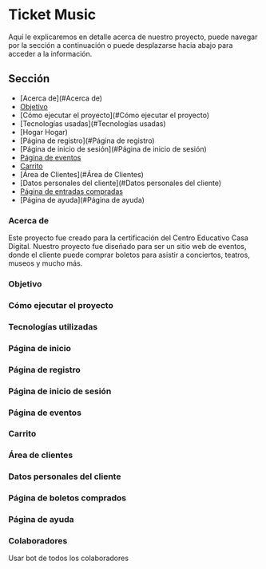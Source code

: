 # Ticket Music
Aquí le explicaremos en detalle acerca de nuestro proyecto, puede navegar por la sección a continuación o puede desplazarse hacia abajo para acceder a la información.

## Sección
* [Acerca de](#Acerca de)
* [Objetivo](#Objetivo)
* [Cómo ejecutar el proyecto](#Cómo ejecutar el proyecto)
* [Tecnologías usadas](#Tecnologías usadas)
* [Hogar Hogar)
* [Página de registro](#Página de registro)
* [Página de inicio de sesión](#Página de inicio de sesión)
* [Página de eventos](#Events-Page)
* [Carrito](#Carrito)
* [Área de Clientes](#Área de Clientes)
* [Datos personales del cliente](#Datos personales del cliente)
* [Página de entradas compradas](#Página-de-entradas-compradas)
* [Página de ayuda](#Página de ayuda)

### Acerca de
Este proyecto fue creado para la certificación del Centro Educativo Casa Digital. Nuestro proyecto fue diseñado para ser un sitio web de eventos, donde el cliente puede comprar boletos para asistir a conciertos, teatros, museos y mucho más.

### Objetivo

### Cómo ejecutar el proyecto

### Tecnologías utilizadas

### Página de inicio

### Página de registro

### Página de inicio de sesión

### Página de eventos

### Carrito

### Área de clientes

### Datos personales del cliente

### Página de boletos comprados

### Página de ayuda

### Colaboradores
Usar bot de todos los colaboradores
